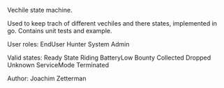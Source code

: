 Vechile state machine. 

Used to keep trach of different vechiles and there states, implemented in go. Contains unit tests and example. 

User roles:
	EndUser 
	Hunter
	System 
	Admin

Valid states:
    Ready State
	Riding
	BatteryLow
	Bounty
	Collected
	Dropped
	Unknown
	ServiceMode
	Terminated

Author:
Joachim Zetterman